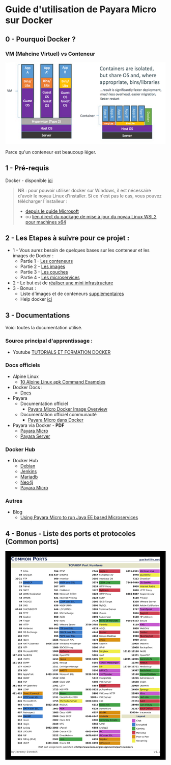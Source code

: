 # Guide d'utilisation de Payara Micro sur Docker

## 0 - Pourquoi Docker ?

### VM (Mahcine Virtuel) vs Conteneur

![vm_vs_container](/img_readme/vm_vs_container.png)

Parce qu'un conteneur est beaucoup léger.

## 1 - Pré-requis

Docker - disponible [ici](https://www.docker.com/get-started)

> NB : pour pouvoir utiliser docker sur Windows, il est nécessaire d'avoir le noyau Linux d'installer. Si ce n'est pas le cas, vous pouvez télécharger l'installeur :
> - [depuis le guide Microsoft](https://docs.microsoft.com/fr-fr/windows/wsl/install-manual#step-4---download-the-linux-kernel-update-package)
> - ou [lien direct du package de mise à jour du noyau Linux WSL2 pour machines x64](https://wslstorestorage.blob.core.windows.net/wslblob/wsl_update_x64.msi)

## 2 - Les Etapes à suivre pour ce projet :

- 1 - Vous aurez besoin de quelques bases sur les conteneur et les images de Docker :
  - Partie 1 - [Les conteneurs](README_001.md)
  - Partie 2 - [Les images](README_002.md)
  - Partie 3 - [Les couches](README_003.md)
  - Partie 4 - [Les microservices](README_004.md)
- 2 - Le but est de [réaliser une mini infrastructure](README_TP.md)
- 3 - Bonus :
  - Liste d'images et de conteneurs [supplémentaires](README_bonus.md)
  - Help docker [ici](README_help.md)

## 3 - Documentations

Voici toutes la documentation utilisé.

### Source principal d'apprentissage :

- Youtube [TUTORIALS ET FORMATION DOCKER](https://www.youtube.com/playlist?list=PLn6POgpklwWq0iz59-px2z-qjDdZKEvWd)

### Docs officiels

- Alpine Linux
  - [10 Alpine Linux apk Command Examples](https://www.cyberciti.biz/faq/10-alpine-linux-apk-command-examples/)
- Docker Docs :
  - [Docs](https://docs.docker.com/)
- Payara
  - Documentation officiel
    - [Payara Micro Docker Image Overview](https://docs.payara.fish/community/docs/documentation/ecosystem/docker-images/micro-image-overview.html)
  - Documentation officiel communauté
    - [Payara Micro dans Docker](https://blog.payara.fish/payara-micro-in-docker)
- Payara via Docker - **PDF**
  - [Payara Micro](docs/Using-Payara-Micro-with-Docker2.pdf)
  - [Payara Server](docs/Introduction_to_Payara_Server_Docker_Nodes_&_Instances.pdf)

### Docker Hub
- Docker Hub
  - [Debian](https://hub.docker.com/_/debian)
  - [Jenkins](https://hub.docker.com/_/jenkins)
  - [Mariadb](https://hub.docker.com/_/mariadb)
  - [Neo4j](https://hub.docker.com/\_/neo4j)
  - [Payara Micro](https://hub.docker.com/r/payara/micro)

### Autres
- Blog
  - [Using Payara Micro to run Java EE based Microservices](https://medium.com/oracledevs/java-ee-based-microservice-on-oracle-cloud-with-payara-micro-32f8f823103f)

## 4 - Bonus - Liste des ports et protocoles (Common ports)

![Common ports](img_readme/common_ports.jpg)